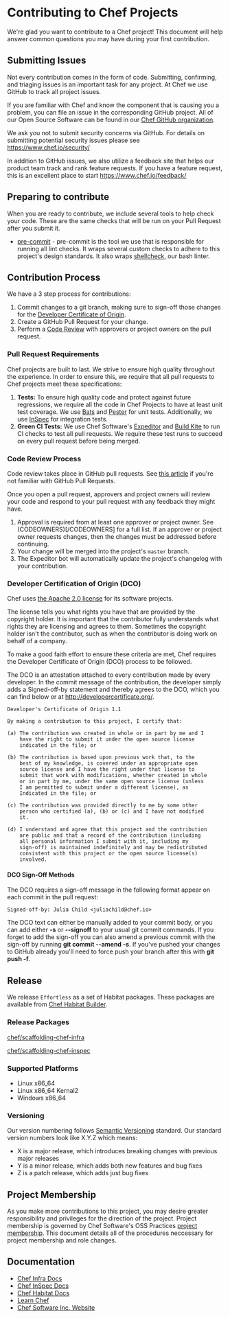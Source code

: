 # Contributing to Chef Projects

We're glad you want to contribute to a Chef project! This document will help answer common questions you may have during your first contribution.

## Submitting Issues

Not every contribution comes in the form of code. Submitting, confirming, and triaging issues is an important task for any project. At Chef we use GitHub to track all project issues.

If you are familiar with Chef and know the component that is causing you a problem, you can file an issue in the corresponding GitHub project. All of our Open Source Software can be found in our [Chef GitHub organization](https://github.com/chef/).

We ask you not to submit security concerns via GitHub. For details on submitting potential security issues please see <https://www.chef.io/security/>

In addition to GitHub issues, we also utilize a feedback site that helps our product team track and rank feature requests. If you have a feature request, this is an excellent place to start <https://www.chef.io/feedback/>

## Preparing to contribute

When you are ready to contribute, we include several tools to help check your code. These are the same checks that will be run on your Pull Request after you submit it.

- [pre-commit](https://pre-commit.com/) - pre-commit is the tool we use that is responsible for running all lint checks. It wraps several custom checks to adhere to this project's design standards. It also wraps [shellcheck](https://www.shellcheck.net/), our bash linter.

## Contribution Process

We have a 3 step process for contributions:

1. Commit changes to a git branch, making sure to sign-off those changes for the [Developer Certificate of Origin](#developer-certification-of-origin-dco).
2. Create a GitHub Pull Request for your change.
3. Perform a [Code Review](#code-review-process) with approvers or project owners on the pull request.

### Pull Request Requirements

Chef projects are built to last. We strive to ensure high quality throughout the experience. In order to ensure this, we require that all pull requests to Chef projects meet these specifications:

1. **Tests:** To ensure high quality code and protect against future regressions, we require all the code in Chef Projects to have at least unit test coverage. We use [Bats](https://github.com/sstephenson/bats) and [Pester](https://github.com/pester/Pester) for unit tests. Additionally, we use [InSpec](https://www.inspec.io) for integration tests.
2. **Green CI Tests:** We use Chef Software's [Expeditor](https://expeditor.chef.io/docs/getting-started/) and [Build Kite](https://buildkite.com/) to run CI checks to test all pull requests. We require these test runs to succeed on every pull request before being merged.

### Code Review Process

Code review takes place in GitHub pull requests. See [this article](https://help.github.com/articles/about-pull-requests/) if you're not familiar with GitHub Pull Requests.

Once you open a pull request, approvers and project owners will review your code and respond to your pull request with any feedback they might have.

1. Approval is required from at least one approver or project owner. See (CODEOWNERS)[/CODEOWNERS] for a full list. If an approver or project owner requests changes, then the changes must be addressed before continuing.
2. Your change will be merged into the project's `master` branch.
3. The Expeditor bot will automatically update the project's changelog with your contribution.

### Developer Certification of Origin (DCO)

Chef uses [the Apache 2.0 license](https://github.com/chef/chef/blob/master/LICENSE) for its software projects.

The license tells you what rights you have that are provided by the copyright holder. It is important that the contributor fully understands what rights they are licensing and agrees to them. Sometimes the copyright holder isn't the contributor, such as when the contributor is doing work on behalf of a company.

To make a good faith effort to ensure these criteria are met, Chef requires the Developer Certificate of Origin (DCO) process to be followed.

The DCO is an attestation attached to every contribution made by every developer. In the commit message of the contribution, the developer simply adds a Signed-off-by statement and thereby agrees to the DCO, which you can find below or at <http://developercertificate.org/>.

```
Developer's Certificate of Origin 1.1

By making a contribution to this project, I certify that:

(a) The contribution was created in whole or in part by me and I
    have the right to submit it under the open source license
    indicated in the file; or

(b) The contribution is based upon previous work that, to the
    best of my knowledge, is covered under an appropriate open
    source license and I have the right under that license to
    submit that work with modifications, whether created in whole
    or in part by me, under the same open source license (unless
    I am permitted to submit under a different license), as
    Indicated in the file; or

(c) The contribution was provided directly to me by some other
    person who certified (a), (b) or (c) and I have not modified
    it.

(d) I understand and agree that this project and the contribution
    are public and that a record of the contribution (including
    all personal information I submit with it, including my
    sign-off) is maintained indefinitely and may be redistributed
    consistent with this project or the open source license(s)
    involved.
```

#### DCO Sign-Off Methods

The DCO requires a sign-off message in the following format appear on each commit in the pull request:

```
Signed-off-by: Julia Child <juliachild@chef.io>
```

The DCO text can either be manually added to your commit body, or you can add either **-s** or **--signoff** to your usual git commit commands. If you forget to add the sign-off you can also amend a previous commit with the sign-off by running **git commit --amend -s**. If you've pushed your changes to GitHub already you'll need to force push your branch after this with **git push -f**.

## Release

We release `Effortless` as a set of Habitat packages. These packages are available from [Chef Habitat Builder](https://bldr.habitat.sh).

### Release Packages

[chef/scaffolding-chef-infra](https://bldr.habitat.sh/#/pkgs/chef/scaffolding-chef-infra/latest)

[chef/scaffolding-chef-inspec](https://bldr.habitat.sh/#/pkgs/chef/scaffolding-chef-inspec/latest)

### Supported Platforms

- Linux x86_64
- Linux x86_64 Kernal2
- Windows x86_64

### Versioning

Our version numbering follows [Semantic Versioning](http://semver.org/) standard. Our standard version numbers look like X.Y.Z which means:

- X is a major release, which introduces breaking changes with previous major releases
- Y is a minor release, which adds both new features and bug fixes
- Z is a patch release, which adds just bug fixes

## Project Membership

As you make more contributions to this project, you may desire greater responsibility and privileges for the direction of the project. Project membership is governed by Chef Software's OSS Practices [project membership](https://github.com/chef/chef-oss-practices/blob/master/project-membership.md). This document details all of the procedures neccessary for project membership and role changes.

## Documentation

- [Chef Infra Docs](https://docs.chef.io/)
- [Chef InSpec Docs](https://www.inspec.io/docs/)
- [Chef Habitat Docs](https://habitat.sh/docs)
- [Learn Chef](https://learn.chef.io/)
- [Chef Software Inc. Website](https://www.chef.io/)
